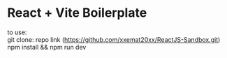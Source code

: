 # React + Vite Boilerplate

to use: <br />
git clone: repo link (https://github.com/xxemat20xx/ReactJS-Sandbox.git) <br />
npm install && npm run dev <br />

